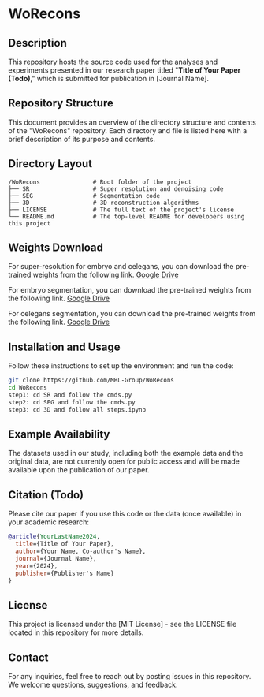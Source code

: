 # WoRecons

## Description

This repository hosts the source code used for the analyses and experiments presented in our research paper titled "****Title of Your Paper (Todo)****," which is submitted for publication in [Journal Name]. 

## Repository Structure

This document provides an overview of the directory structure and contents of the "WoRecons" repository. Each directory and file is listed here with a brief description of its purpose and contents.

## Directory Layout

```plaintext
/WoRecons               # Root folder of the project
├── SR                  # Super resolution and denoising code
├── SEG                 # Segmentation code
├── 3D                  # 3D reconstruction algorithms
├── LICENSE             # The full text of the project's license
└── README.md           # The top-level README for developers using this project
```

## Weights Download

For super-resolution for embryo and celegans, you can download the  pre-trained weights from the following link. [Google Drive](https://drive.google.com/file/d/1Qg8j-ZwKLGkQu0e5gfJXFQ2UgFTGuY1N/view?usp=drive_link)

For embryo segmentation, you can download the pre-trained weights from the following link. [Google Drive](https://drive.google.com/file/d/1yY2kesQ761PSBj5ZJcdyKiq6DHLR2i96/view?usp=drive_link)

For celegans segmentation, you can download the pre-trained weights from the following link. [Google Drive](https://drive.google.com/file/d/1bzrKlxga4LWgXAgsRvmJE8HkYYHUObHp/view?usp=drive_link)


## Installation and Usage

Follow these instructions to set up the environment and run the code:

```bash
git clone https://github.com/MBL-Group/WoRecons
cd WoRecons
step1: cd SR and follow the cmds.py
step2: cd SEG and follow the cmds.py
step3: cd 3D and follow all steps.ipynb
```


## Example Availability

The datasets used in our study, including both the example data and the original data, are not currently open for public access and will be made available upon the publication of our paper.

## Citation (Todo)

Please cite our paper if you use this code or the data (once available) in your academic research:

```bibtex
@article{YourLastName2024,
  title={Title of Your Paper},
  author={Your Name, Co-author's Name},
  journal={Journal Name},
  year={2024},
  publisher={Publisher's Name}
}
```

## License

This project is licensed under the [MIT License] - see the LICENSE file located in this repository for more details.

## Contact

For any inquiries, feel free to reach out by posting issues in this repository. We welcome questions, suggestions, and feedback.

